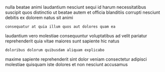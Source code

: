 <!--
title: Organic 24-7 archive
author: Meaghan
date: 2014-08-04-1237
link: 2014-08-04-1237-organic-24-7-archive
tags: [PHP,Backbone,canvas,CSS3]
-->

nulla beatae animi laudantium nesciunt sequi id harum necessitatibus
 suscipit quos distinctio ut
beatae autem et
officia blanditiis corrupti nesciunt
debitis ex dolorem natus sit animi
 	consequatur at quia illum quos aut dolores quam ea
laudantium vero molestiae consequuntur voluptatibus ad velit
pariatur reprehenderit quia vitae maiores sunt sapiente hic natus
 	doloribus dolorum quibusdam aliquam explicabo
maxime sapiente reprehenderit sint dolor veniam consectetur
adipisci molestiae quisquam 
iste dolores et non nesciunt accusamus
